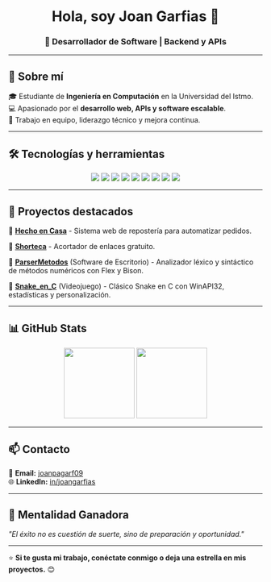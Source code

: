 <h1 align="center">Hola, soy Joan Garfias 👋</h1>
<h3 align="center">🚀 Desarrollador de Software | Backend y APIs</h3>

---

## 🚀 Sobre mí  
🎓 Estudiante de **Ingeniería en Computación** en la Universidad del Istmo.  
💻 Apasionado por el **desarrollo web, APIs y software escalable**.   
🤝 Trabajo en equipo, liderazgo técnico y mejora continua.

---

## 🛠️ Tecnologías y herramientas  
<p align="center">
  <img src="https://img.shields.io/badge/Laravel-%23FF2D20.svg?style=for-the-badge&logo=laravel&logoColor=white" />
  <img src="https://img.shields.io/badge/Flask-%23000.svg?style=for-the-badge&logo=flask&logoColor=white" />
  <img src="https://img.shields.io/badge/JavaScript-%23F7DF1E.svg?style=for-the-badge&logo=javascript&logoColor=black" />
  <img src="https://img.shields.io/badge/C-%2300599C.svg?style=for-the-badge&logo=c&logoColor=white" />
  <img src="https://img.shields.io/badge/MySQL-%234479A1.svg?style=for-the-badge&logo=mysql&logoColor=white" />
  <img src="https://img.shields.io/badge/PostgreSQL-%23336791.svg?style=for-the-badge&logo=postgresql&logoColor=white" />
  <img src="https://img.shields.io/badge/Firebase-%23FFCA28.svg?style=for-the-badge&logo=firebase&logoColor=black" />
  <img src="https://img.shields.io/badge/Flex%20%26%20Bison-%23E34F26.svg?style=for-the-badge&logo=gnu&logoColor=white" />
  <img src="https://img.shields.io/badge/WinAPI32-%2300599C.svg?style=for-the-badge&logo=windows&logoColor=white" />
</p>

---

## 📌 Proyectos destacados  
🔹 **[Hecho en Casa](https://github.com/DXI-CODE/hecho-en-casa)** - Sistema web de repostería para automatizar pedidos.  

🔹 **[Shorteca](https://github.com/JoanGarfias/Shorteca)** - Acortador de enlaces gratuito.  

🔹 **[ParserMetodos](https://github.com/JoanGarfias/ParserMetodos)** (Software de Escritorio) - Analizador léxico y sintáctico de métodos numéricos con Flex y Bison.  

🔹 **[Snake_en_C](https://github.com/JoanGarfias/Snake_en_C)** (Videojuego) - Clásico Snake en C con WinAPI32, estadísticas y personalización.  

---

## 📊 GitHub Stats
<p align="center">
    <img src="http://github-profile-summary-cards.vercel.app/api/cards/profile-details?username=JoanGarfias&theme=2077" height="140px"/>
    <img src="http://github-profile-summary-cards.vercel.app/api/cards/most-commit-language?username=JoanGarfias&theme=2077&exclude=html,css,assembly" height="140px"/>
</p>

---

## 📫 Contacto  
📧 **Email:** [joanpagarf09](mailto:joanpagarf09@gmail.com)  
🌐 **LinkedIn:** [in/joangarfias](https://linkedin.com/in/joangarfias)  

---

## 🚀 Mentalidad Ganadora  
*"El éxito no es cuestión de suerte, sino de preparación y oportunidad."*  

---

⭐ **Si te gusta mi trabajo, conéctate conmigo o deja una estrella en mis proyectos.** 😊  
